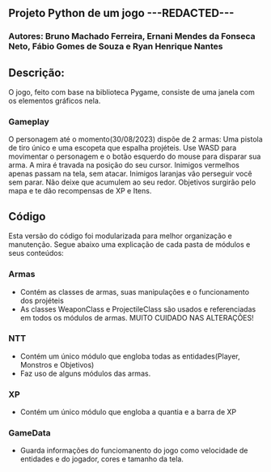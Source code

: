 ## Projeto Python de um jogo ---REDACTED---
### Autores: Bruno Machado Ferreira, Ernani Mendes da Fonseca Neto, Fábio Gomes de Souza e Ryan Henrique Nantes

## Descrição:
O jogo, feito com base na biblioteca Pygame, consiste de uma janela com os elementos gráficos nela.

### Gameplay
O personagem até o momento(30/08/2023) dispõe de 2 armas: Uma pistola de tiro único e uma escopeta que espalha projéteis.
Use WASD para movimentar o personagem e o botão esquerdo do mouse para disparar sua arma.
A mira é travada na posição do seu cursor.
Inimigos vermelhos apenas passam na tela, sem atacar.
Inimigos laranjas vão perseguir você sem parar. Não deixe que acumulem ao seu redor.
Objetivos surgirão pelo mapa e te dão recompensas de XP e Itens.

## Código
Esta versão do código foi modularizada para melhor organização e manutenção.
Segue abaixo uma explicação de cada pasta de módulos e seus conteúdos:

### Armas
- Contém as classes de armas, suas manipulações e o funcionamento dos projéteis
- As classes WeaponClass e ProjectileClass são usados e referenciadas em todos os módulos de armas. MUITO CUIDADO NAS ALTERAÇÕES!

### NTT
- Contém um único módulo que engloba todas as entidades(Player, Monstros e Objetivos)
- Faz uso de alguns módulos das armas.

### XP
- Contém um único módulo que engloba a quantia e a barra de XP

### GameData
- Guarda informações do funciomanento do jogo como velocidade de entidades e do jogador, cores e tamanho da tela.